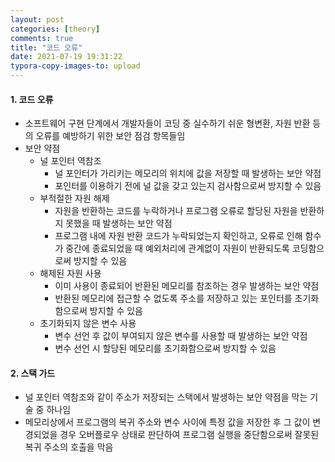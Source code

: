 ```yaml
---
layout: post
categories: [theory]
comments: true
title: "코드 오류"
date: 2021-07-19 19:31:22
typora-copy-images-to: upload
---
```


#### 1. 코드 오류

- 소프트웨어 구현 단계에서 개발자들이 코딩 중 실수하기 쉬운 형변환, 자원 반환 등의 오류를 예방하기 위한 보안 점검 항목들임
- 보안 약점
  - 널 포인터 역참조
    - 널 포인터가 가리키는 메모리의 위치에 값을 저장할 때 발생하는 보안 약점
    - 포인터를 이용하기 전에 널 값을 갖고 있는지 검사함으로써 방지할 수 있음
  - 부적절한 자원 해제
    - 자원을 반환하는 코드를 누락하거나 프로그램 오류로 할당된 자원을 반환하지 못했을 때 발생하는 보안 약점
    - 프로그램 내에 자원 반환 코드가 누락되었는지 확인하고, 오류로 인해 함수가 중간에 종료되었을 때 예외처리에 관계없이 자원이 반환되도록 코딩함으로써 방지할 수 있음
  - 해제된 자원 사용
    - 이미 사용이 종료되어 반환된 메모리를 참조하는 경우 발생하는 보안 약점
    - 반환된 메모리에 접근할 수 없도록 주소를 저장하고 있는 포인터를 초기화함으로써 방지할 수 있음
  - 초기화되지 않은 변수 사용
    - 변수 선언 후 값이 부여되지 않은 변수를 사용할 때 발생하는 보안 약점
    - 변수 선언 시 할당된 메모리를 초기화함으로써 방지할 수 있음

#### 2. 스택 가드

- 널 포인터 역참조와 같이 주소가 저장되는 스택에서 발생하는 보안 약점을 막는 기술 중 하나임
- 메모리상에서 프로그램의 복귀 주소와 변수 사이에 특정 값을 저장한 후 그 값이 변경되었을 경우 오버플로우 상태로 판단하여 프로그램 실행을 중단함으로써 잘못된 복귀 주소의 호출을 막음
